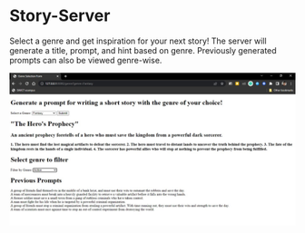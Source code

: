 # Story-Server

Select a genre and get inspiration for your next story! The server will generate a title, prompt, and hint based on genre. Previously generated prompts can also be viewed genre-wise.

![Story-Server](https://github.com/KathanS/Story-Server/blob/main/StoryServer.jpg?raw=true)
